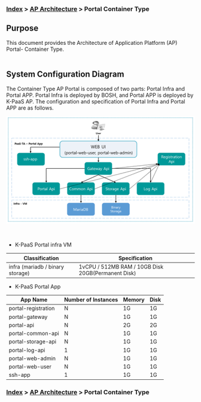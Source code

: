 ### [Index](https://github.com/K-PaaS/Guide-eng/blob/master/README.md) > [AP Architecture](../README.md) > Portal Container Type

## Purpose
This document provides the Architecture of Application Platform (AP) Portal- Container Type.
<br><br>

## System Configuration Diagram
The Container Type AP Portal is composed of two parts: Portal Infra and Portal APP.
Portal Infra is deployed by BOSH, and Portal APP is deployed by K-PaaS AP.
The configuration and specification of Portal Infra and Portal APP are as follows. 
<br>



![portal_architecture_container_eng](./image/portal-container_type.png)



<br>

* K-PaaS Portal infra VM   

| Classification | Specification |
|---------|-------|
| infra (mariadb / binary storage) | 1vCPU / 512MB RAM / 10GB Disk 20GB(Permanent Disk) |

* K-PaaS Portal App

| App Name | Number of Instances | Memory | Disk |
|--------|-------|-------|-------|
| portal-registration | N | 1G | 1G|
| portal-gateway | N | 1G | 1G|
| portal-api | N | 2G | 2G|
| portal-common-api | N | 1G | 1G|
| portal-storage-api | N | 1G | 1G|
| portal-log-api | 1 | 1G | 1G|
| portal-web-admin | N | 1G | 1G|
| portal-web-user | N | 1G | 1G|  
| ssh-app | 1 | 1G | 1G|  


### [Index](https://github.com/K-PaaS/Guide-eng/blob/master/README.md) > [AP Architecture](../README.md) > Portal Container Type
